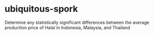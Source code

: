 # ubiquitous-spork
Determine any statistically significant differences between the average production price of Halal in Indonesia, Malaysia, and Thailand
